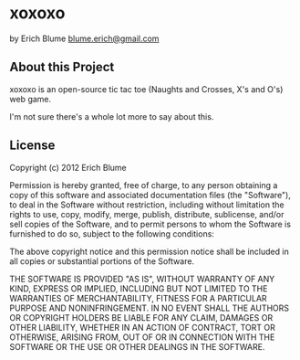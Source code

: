 # xoxoxo #
by Erich Blume <blume.erich@gmail.com>

## About this Project ##
xoxoxo is an open-source tic tac toe (Naughts and Crosses, X's and O's) web game.

I'm not sure there's a whole lot more to say about this.

## License ##

Copyright (c) 2012 Erich Blume

Permission is hereby granted, free of charge, to any person obtaining a copy of this software and associated documentation files (the "Software"), to deal in the Software without restriction, including without limitation the rights to use, copy, modify, merge, publish, distribute, sublicense, and/or sell copies of the Software, and to permit persons to whom the Software is furnished to do so, subject to the following conditions:

The above copyright notice and this permission notice shall be included in all copies or substantial portions of the Software.

THE SOFTWARE IS PROVIDED "AS IS", WITHOUT WARRANTY OF ANY KIND, EXPRESS OR IMPLIED, INCLUDING BUT NOT LIMITED TO THE WARRANTIES OF MERCHANTABILITY, FITNESS FOR A PARTICULAR PURPOSE AND NONINFRINGEMENT. IN NO EVENT SHALL THE AUTHORS OR COPYRIGHT HOLDERS BE LIABLE FOR ANY CLAIM, DAMAGES OR OTHER LIABILITY, WHETHER IN AN ACTION OF CONTRACT, TORT OR OTHERWISE, ARISING FROM, OUT OF OR IN CONNECTION WITH THE SOFTWARE OR THE USE OR OTHER DEALINGS IN THE SOFTWARE.

